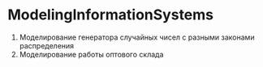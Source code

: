 # ModelingInformationSystems
 1. Моделирование генератора случайных чисел с разными законами распределения
 2. Моделирование работы оптового склада
